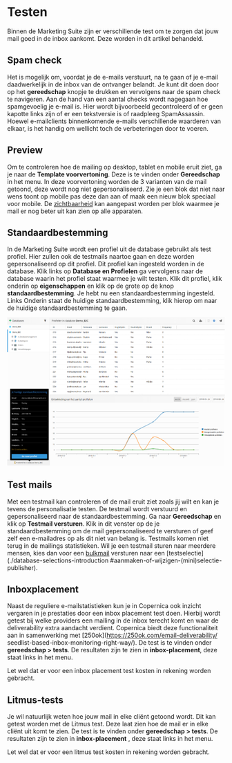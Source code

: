 # Testen
Binnen de Marketing Suite zijn er verschillende test om te zorgen dat jouw mail
goed in de inbox aankomt. Deze worden in dit artikel behandeld.

## Spam check
Het is mogelijk om, voordat je de e-mails verstuurt, na te gaan of je e-mail
daadwerkelijk in de inbox van de ontvanger belandt. Je kunt dit doen door op
het **gereedschap** knopje te drukken en vervolgens naar de spam check te
navigeren. Aan de hand van een aantal checks wordt nagegaan hoe spamgevoelig je
e-mail is. Hier wordt bijvoorbeeld gecontroleerd of er geen kapotte links zijn
of er een tekstversie is of raadpleeg SpamAssassin. Hoewel e-mailclients
binnenkomende e-mails verschillende waarderen van elkaar, is het handig om
wellicht toch de verbeteringen door te voeren.

## Preview
Om te controleren hoe de mailing op desktop, tablet en mobile eruit ziet, ga je
naar de **Template voorvertoning**. Deze is te vinden onder **Gereedschap**
in het menu. In deze voorvertoning worden de 3 varianten van de mail getoond,
deze wordt nog niet gepersonaliseerd. Zie je een blok dat niet naar wens toont
op mobile pas deze dan aan of maak een nieuw blok speciaal voor mobile. De
[zichtbaarheid](./emailings-ms-templates) kan aangepast worden per blok waarmee
je mail er nog beter uit kan zien op alle apparaten.

## Standaardbestemming
In de Marketing Suite wordt een profiel uit de database gebruikt als test
profiel. Hier zullen ook de testmails naartoe gaan en deze worden
gepersonaliseerd op dit profiel. Dit profiel kan ingesteld worden in de
database. Klik links op **Database en Profielen** ga vervolgens naar de
database waarin het profiel staat waarmee je wilt testen. Klik dit profiel,
klik onderin op **eigenschappen** en klik op de grote op de knop
**standaardbestemming**. Je hebt nu een standaardbestemming ingesteld. Links
Onderin staat de huidige standaardbestemming, klik hierop om naar de huidige
standaardbestemming te gaan.

![](../images/standard-destination.png)

## Test mails
Met een testmail kan controleren of de mail eruit ziet zoals jij wilt en kan je
tevens de personalisatie testen. De testmail wordt verstuurd en
gepersonaliseerd naar de standaardbestemming. Ga naar **Gereedschap** en klik
op **Testmail versturen**. Klik in dit venster op de je standaardbestemming om
de mail gepersonaliseerd te versturen of geef zelf een e-mailadres op als dit
niet van belang is. Testmails komen niet terug in de mailings statistieken. Wil
je een testmail sturen naar meerdere mensen, kies dan voor een
[bulkmail](./emailings-ms-sending) versturen naar een
[testselectie](./database-selections-introduction
#aanmaken-of-wijzigen-(mini)selectie-publisher).

## Inboxplacement
Naast de reguliere e-mailstatistieken kun je in Copernica ook inzicht vergaren
in je prestaties door een inbox placement test doen. Hierbij wordt getest bij
welke providers een mailing in de inbox terecht komt en waar de deliverability
extra aandacht verdient. Copernica biedt deze functionaliteit aan in
samenwerking met [250ok](https://250ok.com/email-deliverability/
seedlist-based-inbox-monitoring-right-way/). De test is te vinden onder
**gereedschap > tests**. De resultaten zijn te zien in **inbox-placement**,
deze staat links in het menu.

Let wel dat er voor een inbox placement test kosten in rekening worden gebracht.

## Litmus-tests
Je wil natuurlijk weten hoe jouw mail in elke cliënt getoond wordt. Dit kan
getest worden met de Litmus test. Deze laat zien hoe de mail er in elke cliënt
uit komt te zien. De test is te vinden onder **gereedschap > tests**. De
resultaten zijn te zien in **inbox-placement** , deze staat links in het menu.

Let wel dat er voor een litmus test kosten in rekening worden gebracht.


